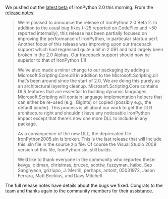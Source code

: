 We pushed out the [latest
beta](https://www.codeplex.com/Release/ProjectReleases.aspx?ProjectName=IronPython&ReleaseId=11566)
of IronPython 2.0 this morning. From the [release
notes](http://www.codeplex.com/IronPython/Wiki/View.aspx?title=v2.0%20Beta%202%20Release%20Notes&referringTitle=Home):

> We’re pleased to announce the release of IronPython 2.0 Beta 2. In
> addition to the usual bug fixes (\~25 reported on CodePlex and \~50
> reported internally), this release has been partially focused on
> improving the performance of IronPython, in particular startup perf.
> Another focus of this release was improving upon our traceback support
> which had regressed quite a bit in 2.0B1 and had largely been broken
> in the 2.0 Alphas. Our traceback support should now be superior to
> that of IronPython 1.1!
>
> We’ve also made a minor change to our packaging by adding a
> Microsoft.Scripting.Core.dll in addition to the
> Microsoft.Scripting.dll that’s been around since the start of 2.0. We
> are doing this purely as an architectural layering cleanup.
> Microsoft.Scripting.Core contains DLR features that are essential to
> building dynamic languages. Microsoft.Scripting will contain language
> implementation helpers that can either be re-used (e.g., BigInts) or
> copied (possibly e.g., the default binder). This process is all about
> our work to get the DLR architecture right and shouldn’t have any
> noticeable IronPython impact except that there’s now one more DLL to
> include in any package.
>
> As a consequence of the new DLL, the deprecated file
> IronPython2005.sln is broken. This is the last release that will
> include this .sln file in the source zip file. Of course the Visual
> Studio 2008 version of this file, IronPython.sln, still builds.
>
> We’d like to thank everyone in the community who reported these:
> kevgu, oldman, christmas, brucec, scottw, fuzzyman, haibo, Seo
> Sanghyeon, grizlupo, J. Merrill, perhaps, antont, 05031972, Jason
> Ferrara, Matt Beckius, and Davy Mitchell.

The full release notes have details about the bugs we fixed. Congrats to
the team and thanks again to the community members for their assistance.
